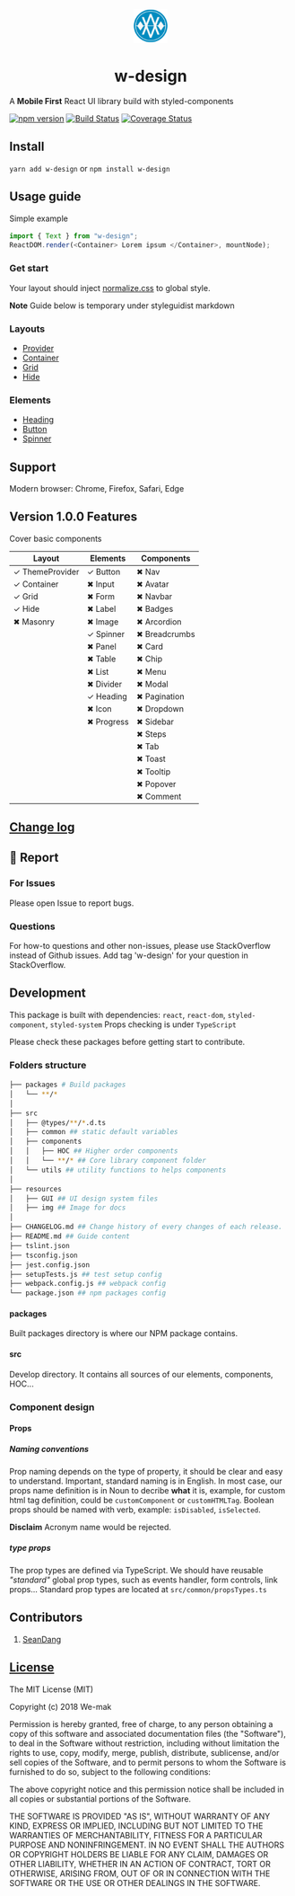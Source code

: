 <div align="center">
 <img height="60" width="60" src="resources/img/logo.png">
 <h1>w-design</h1>
</div>

A **Mobile First** React UI library build with styled-components

[![npm version](https://badge.fury.io/js/w-design.svg)](https://badge.fury.io/js/w-design)
[![Build Status](https://travis-ci.org/we-mak/w-design.svg?branch=master)](https://travis-ci.org/we-mak/w-design)
[![Coverage Status](https://coveralls.io/repos/github/we-mak/w-design/badge.svg?branch=master)](https://coveralls.io/github/we-mak/w-design?branch=master)

## Install

`yarn add w-design` or `npm install w-design`

## Usage guide

Simple example

```js
import { Text } from "w-design";
ReactDOM.render(<Container> Lorem ipsum </Container>, mountNode);
```

### Get start

Your layout should inject [normalize.css](https://necolas.github.io/normalize.css/) to global style.

**Note** Guide below is temporary under styleguidist markdown

### Layouts

- [Provider](https://github.com/we-mak/w-design/blob/master/src/components/layout/Provider/README.md)
- [Container](https://github.com/we-mak/w-design/blob/master/src/components/layout/Container/README.md)
- [Grid](https://github.com/we-mak/w-design/blob/master/src/components/layout/Grid/README.md)
- [Hide](https://github.com/we-mak/w-design/blob/master/src/components/layout/Hide/README.md)

### Elements

- [Heading](https://github.com/we-mak/w-design/blob/master/src/components/elements/Heading/README.md)
- [Button](https://github.com/we-mak/w-design/blob/master/src/components/elements/Button/README.md)
- [Spinner](https://github.com/we-mak/w-design/blob/master/src/components/elements/Spinner/README.md)

## Support

Modern browser: Chrome, Firefox, Safari, Edge

## Version 1.0.0 Features

Cover basic components

| Layout          | Elements   | Components    |
| --------------- | ---------- | ------------- |
| ✓ ThemeProvider | ✓ Button   | ✖ Nav         |
| ✓ Container     | ✖ Input    | ✖ Avatar      |
| ✓ Grid          | ✖ Form     | ✖ Navbar      |
| ✓ Hide          | ✖ Label    | ✖ Badges      |
| ✖ Masonry       | ✖ Image    | ✖ Arcordion   |
|                 | ✓ Spinner  | ✖ Breadcrumbs |
|                 | ✖ Panel    | ✖ Card        |
|                 | ✖ Table    | ✖ Chip        |
|                 | ✖ List     | ✖ Menu        |
|                 | ✖ Divider  | ✖ Modal       |
|                 | ✓ Heading  | ✖ Pagination  |
|                 | ✖ Icon     | ✖ Dropdown    |
|                 | ✖ Progress | ✖ Sidebar     |
|                 |            | ✖ Steps       |
|                 |            | ✖ Tab         |
|                 |            | ✖ Toast       |
|                 |            | ✖ Tooltip     |
|                 |            | ✖ Popover     |
|                 |            | ✖ Comment     |

## [Change log](./CHANGELOG.md)

## 🐞 Report

### For Issues

Please open Issue to report bugs.

### Questions

For how-to questions and other non-issues, please use StackOverflow instead of Github issues. Add tag 'w-design' for your question in StackOverflow.

## Development

This package is built with dependencies: `react`, `react-dom`, `styled-component`, `styled-system`
Props checking is under `TypeScript`

Please check these packages before getting start to contribute.

### Folders structure

```bash
├── packages # Build packages
│   └── **/*
│
├── src
│   ├── @types/**/*.d.ts
│   ├── common ## static default variables
│   ├── components
│   │   ├── HOC ## Higher order components
│   │   └── **/* ## Core library component folder
│   └── utils ## utility functions to helps components
│
├── resources
│   ├── GUI ## UI design system files
│   ├── img ## Image for docs
│
├── CHANGELOG.md ## Change history of every changes of each release.
├── README.md ## Guide content
├── tslint.json
├── tsconfig.json
├── jest.config.json
├── setupTests.js ## test setup config
├── webpack.config.js ## webpack config
└── package.json ## npm packages config
```

#### packages

Built packages directory is where our NPM package contains.

#### src

Develop directory. It contains all sources of our elements, components, HOC...

### Component design

#### Props

##### Naming conventions

Prop naming depends on the type of property, it should be clear and easy to understand. Important, standard naming is in English.
In most case, our props name definition is in Noun to decribe **what** it is, example, for custom html tag definition, could be `customComponent` or `customHTMLTag`.
Boolean props should be named with verb, example: `isDisabled`, `isSelected`.

**Disclaim** Acronym name would be rejected.

##### **type** props

The prop types are defined via TypeScript. We should have reusable _"standard"_ global prop types, such as events handler, form controls, link props...
Standard prop types are located at `src/common/propsTypes.ts`

## Contributors

<ol>
  <li>
   <a href="https://github.com/viiiprock" target="_blank">SeanDang</a>
  </li>
</ol>

## [License](./LICENSE)

The MIT License (MIT)

Copyright (c) 2018 We-mak

Permission is hereby granted, free of charge, to any person obtaining a copy
of this software and associated documentation files (the "Software"), to deal
in the Software without restriction, including without limitation the rights
to use, copy, modify, merge, publish, distribute, sublicense, and/or sell
copies of the Software, and to permit persons to whom the Software is
furnished to do so, subject to the following conditions:

The above copyright notice and this permission notice shall be included in all
copies or substantial portions of the Software.

THE SOFTWARE IS PROVIDED "AS IS", WITHOUT WARRANTY OF ANY KIND, EXPRESS OR
IMPLIED, INCLUDING BUT NOT LIMITED TO THE WARRANTIES OF MERCHANTABILITY,
FITNESS FOR A PARTICULAR PURPOSE AND NONINFRINGEMENT. IN NO EVENT SHALL THE
AUTHORS OR COPYRIGHT HOLDERS BE LIABLE FOR ANY CLAIM, DAMAGES OR OTHER
LIABILITY, WHETHER IN AN ACTION OF CONTRACT, TORT OR OTHERWISE, ARISING FROM,
OUT OF OR IN CONNECTION WITH THE SOFTWARE OR THE USE OR OTHER DEALINGS IN THE
SOFTWARE.

